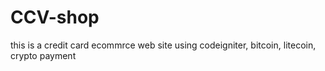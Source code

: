 # CCV-shop
this is a credit card ecommrce web site using codeigniter, bitcoin, litecoin, crypto payment
